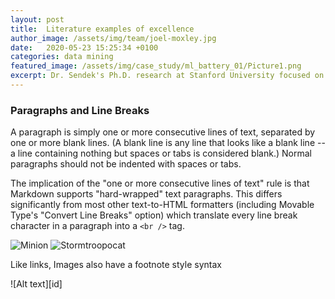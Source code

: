 ```yaml
---
layout: post
title:  Literature examples of excellence
author_image: /assets/img/team/joel-moxley.jpg
date:   2020-05-23 15:25:34 +0100
categories: data mining
featured_image: /assets/img/case_study/ml_battery_01/Picture1.png
excerpt: Dr. Sendek's Ph.D. research at Stanford University focused on developing new data-driven methods for identifying solid lithium superionic conductor materials.
---
```


### Paragraphs and Line Breaks

A paragraph is simply one or more consecutive lines of text, separated
by one or more blank lines. (A blank line is any line that looks like a
blank line -- a line containing nothing but spaces or tabs is considered
blank.) Normal paragraphs should not be indented with spaces or tabs.

The implication of the "one or more consecutive lines of text" rule is
that Markdown supports "hard-wrapped" text paragraphs. This differs
significantly from most other text-to-HTML formatters (including Movable
Type's "Convert Line Breaks" option) which translate every line break
character in a paragraph into a `<br />` tag.


![Minion](https://octodex.github.com/images/minion.png)
![Stormtroopocat](https://octodex.github.com/images/stormtroopocat.jpg "The Stormtroopocat")

Like links, Images also have a footnote style syntax

![Alt text][id]